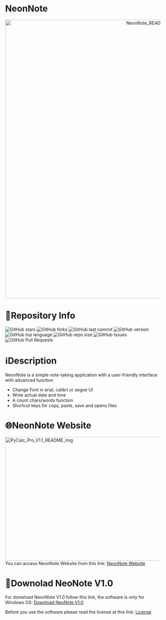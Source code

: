 # NeonNote
<div align="center">
  <img src="https://github.com/user-attachments/assets/ff5c2180-5a2d-4d1d-9956-cf5bf63b061e" alt="NeonNote_README" width="900" height="900">
</div>

# 📁Repository Info
![GitHub stars](https://img.shields.io/github/stars/Lorydima/NeonNote)
![GitHub forks](https://img.shields.io/github/forks/Lorydima/NeonNote)
![GitHub last commit](https://img.shields.io/github/last-commit/Lorydima/NeonNote)
![GitHub version](https://img.shields.io/github/v/release/Lorydima/NeonNote)
![GitHub top language](https://img.shields.io/github/languages/top/Lorydima/NeonNote)
![GitHub repo size](https://img.shields.io/github/repo-size/Lorydima/NeonNote)
![GitHub Issues](https://img.shields.io/github/issues/Lorydima/NeonNote)
![GitHub Pull Requests](https://img.shields.io/github/issues-pr/Lorydima/NeonNote)

# ℹ️Description
NeonNote is a simple note-taking application with a user-friendly interface with advanced function
- Change Font in arial, calibri or segoe UI
- Write actual date and time
- A count chars/words function
- Shortcut keys for copy, paste, save and opens files

# 🌐NeonNote Website
<img src="https://github.com/user-attachments/assets/58fb4c29-d5fc-46b7-9fb1-439ef416861a" alt="PyCalc_Pro_V1.1_README_Img" width="1200" height="400">
You can access NeonNote Website from this link: <a href="https://lorydima.github.io/NeonNote/" target="_blank">NeonNote Website</a>

# 💾Downolad NeoNote V1.0
For donwload NeonNote V1.0 follow this link, the software is only for Windows OS:
<a href="https://github.com/Lorydima/NeonNote/releases/download/NeonNoteV1.0/NeoNote_V1.0_Windows.zip"  download>Download NeoNote V1.0</a>

Before you use the software please read the license at this link: <a href="">License</a>
